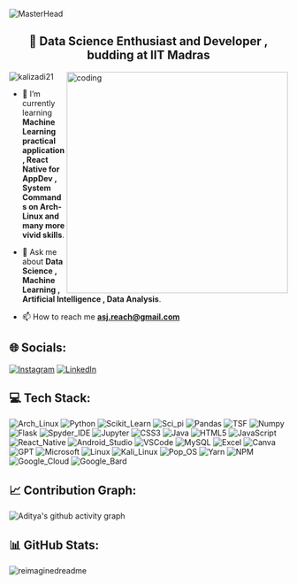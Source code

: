 <!-- <img src="https://readme-typing-svg.demolab.com?font=Fira+Code&size=32&duration=2800&pause=2000&color=A9FEF7&center=true&vCenter=true&width=940&lines=Hey%2C+I'm+Naman+and+Welcome+to+my+Profile" align="middle" alt="animated type out" width="100%"/> -->

![MasterHead](https://aimresearch.co/wp-content/uploads/2023/07/artificial-intelligence-ai-and-machine-learning-ml-.jpg)
<!-- <p>Aspiring Full Stack Web Developer who is analytical and meticulous. able to create full-stack online apps utilizing Java, Spring Boot, MySQL, and Hibernate on the backend and HTML, CSS, and JavaScript on the front end. Individuals who enjoy working in teams and are skilled at executing initiatives with a defined goal. I'm really interested in working as a software developer to enhance the user experience.</p> -->

<h2 align="center">🌱 Data Science Enthusiast and Developer , budding at IIT Madras</h2>

<img align= "right" alt="coding" width= "400" src= "https://cdn.filestackcontent.com/efbSR18hT5uRKuo0zoMA">

<p align="left"> <img src="https://komarev.com/ghpvc/?username=kalixadi21&label=Profile%20views&color=0e75b6&style=flat" alt="kalizadi21" /> </p>

- 🌱 I’m currently learning **Machine Learning practical application , React Native for AppDev , System Commands on Arch-Linux and many more vivid skills**.

<!-- - 📄 Know about my experiences **[Resume](https://drive.google.com/file/d/1IKKp4HKD-KcG-z7p4GWVuy3b_DDGkQjQ/view?usp=sharing)** -->

- 💬 Ask me about **Data Science , Machine Learning , Artificial Intelligence , Data Analysis**.

- 📫 How to reach me **asj.reach@gmail.com**

<!-- - 👨‍💻 All of my projects are available at <a href="https://singhnaman320.github.io/" target="blank">Portfolio</a> -->

## 🌐 Socials:
<!-- [![Facebook](https://img.shields.io/badge/Facebook-%231877F2.svg?logo=Facebook&logoColor=white)](https://www.facebook.com/namankumar.singh.3) -->
[![Instagram](https://img.shields.io/badge/Instagram-%23E4405F.svg?logo=Instagram&logoColor=white)](https://www.instagram.com/ai.adi_kun/)
[![LinkedIn](https://img.shields.io/badge/LinkedIn-%230077B5.svg?logo=linkedin&logoColor=white)](https://www.linkedin.com/in/aditya-siddharth-jyoti-51335324b/) 

## 💻 Tech Stack:
![Arch_Linux](https://img.shields.io/badge/Arch_Linux-1793D1?style=for-the-badge&logo=arch-linux&logoColor=white)
![Python](https://img.shields.io/badge/python-3670A0?style=for-the-badge&logo=python&logoColor=ffdd54)
![Scikit_Learn](https://img.shields.io/badge/scikit_learn-F7931E?style=for-the-badge&logo=scikit-learn&logoColor=white)
![Sci_pi](https://img.shields.io/badge/SciPy-654FF0?style=for-the-badge&logo=SciPy&logoColor=white)
![Pandas](https://img.shields.io/badge/Pandas-2C2D72?style=for-the-badge&logo=pandas&logoColor=white)
![TSF](https://img.shields.io/badge/TensorFlow-FF6F00?style=for-the-badge&logo=TensorFlow&logoColor=white)
![Numpy](https://img.shields.io/badge/Numpy-777BB4?style=for-the-badge&logo=numpy&logoColor=white)
![Flask](https://img.shields.io/badge/Flask-000000?style=for-the-badge&logo=flask&logoColor=white)
![Spyder_IDE](https://img.shields.io/badge/Spyder%20Ide-FF0000?style=for-the-badge&logo=spyder%20ide&logoColor=white)
![Jupyter](https://img.shields.io/badge/Jupyter-F37626.svg?&style=for-the-badge&logo=Jupyter&logoColor=white)
![CSS3](https://img.shields.io/badge/css3-%231572B6.svg?style=for-the-badge&logo=css3&logoColor=white) 
![Java](https://img.shields.io/badge/java-%23ED8B00.svg?style=for-the-badge&logo=java&logoColor=white) 
![HTML5](https://img.shields.io/badge/html5-%23E34F26.svg?style=for-the-badge&logo=html5&logoColor=white) 
![JavaScript](https://img.shields.io/badge/javascript-%23323330.svg?style=for-the-badge&logo=javascript&logoColor=%23F7DF1E)
![React_Native](https://img.shields.io/badge/React_Native-20232A?style=for-the-badge&logo=react&logoColor=61DAFB)
![Android_Studio](https://img.shields.io/badge/Android_Studio-3DDC84?style=for-the-badge&logo=android-studio&logoColor=white)
![VSCode](https://img.shields.io/badge/VSCode-0078D4?style=for-the-badge&logo=visual%20studio%20code&logoColor=white)
![MySQL](https://img.shields.io/badge/mysql-%2300f.svg?style=for-the-badge&logo=mysql&logoColor=white)
![Excel](https://img.shields.io/badge/Microsoft_Excel-217346?style=for-the-badge&logo=microsoft-excel&logoColor=white)
![Canva](https://img.shields.io/badge/Canva-%2300C4CC.svg?style=for-the-badge&logo=Canva&logoColor=white)
![GPT](https://img.shields.io/badge/ChatGPT-74aa9c?style=for-the-badge&logo=openai&logoColor=white)
![Microsoft](https://img.shields.io/badge/Microsoft-666666?style=for-the-badge&logo=microsoft&logoColor=white)
![Linux](https://img.shields.io/badge/Linux-FCC624?style=for-the-badge&logo=linux&logoColor=black)
![Kali_Linux](https://img.shields.io/badge/Kali_Linux-557C94?style=for-the-badge&logo=kali-linux&logoColor=white)
![Pop_OS](https://img.shields.io/badge/Pop!_OS-48B9C7?style=for-the-badge&logo=Pop!_OS&logoColor=white)
![Yarn](https://img.shields.io/badge/Yarn-2C8EBB?style=for-the-badge&logo=yarn&logoColor=white)
![NPM](https://img.shields.io/badge/npm-CB3837?style=for-the-badge&logo=npm&logoColor=white)
![Google_Cloud](https://img.shields.io/badge/Google_Cloud-4285F4?style=for-the-badge&logo=google-cloud&logoColor=white)
![Google_Bard](https://img.shields.io/badge/Google%20Bard-886FBF?style=for-the-badge&logo=googlebard&logoColor=fff)

## 📈 Contribution Graph:
<!-- [![Ashutosh's github activity graph](https://github-readme-activity-graph.vercel.app/graph?username=singhnaman320)](https://github.com/singhnaman320/github-readme-activity-graph) -->
![Aditya's github activity graph](https://github-readme-activity-graph.vercel.app/graph?username=arch-adi21&bg_color=0d1117&color=fb8c00&line=ebbe0b&point=ffffff&area=true&hide_border=true)

<!-- =-=-=-=-=-=-=-=-=-=-=-=-=-=-=-=-=-=-=-=-=-=-=-=-=-=-=-=-=-=-=-=-=-=-=-=-=-=-=-=-=-=-=-=-=-=-=-=-=-=-=-=-=-=-=-=-=-==-=-=-=-=-=-=-=-=-=-=- -->

<!-- (https://github.com/singhnaman320/github-readme-activity-graph) -->
<!--red: #ff004f -->
<!-- default: 7feaf0 -->

<!-- =-=-=-=-=-=-=-=-=-=-=-=-=-=-=-=-=-=-=-=-=-=-=-=-=-=-=-=-=-=-=-=-=-=-=-=-=-=-=-=-=-=-=-=-=-=-=-=-=-=-=-=-=-=-=-=-=-==-=-=-=-=-=-=-=-=-=-=-=-=-=-=-=-=-=-=-=-==  -->

## 📊 GitHub Stats:
<!-- <p align = "center">
  <img width = 47.2% src="https://github-readme-stats.vercel.app/api?username=arch-adi21&theme=dark&hide_border=false&include_all_commits=true&count_private=true" />
<img width = 51.9% src="https://github-readme-streak-stats.herokuapp.com/?user=arch-adi21&theme=dark&hide_border=false"/>
</p>

<p align = "center">
<!-- =-=-=-=-=-=-=-=-=-=-=-=-=-=-=-=-=-=-=-=-=-=-=-=-=-=-=-=-=-=-=-=-=-=-=-=-=-=-=-=-=-=-=-=-=-=-=-=-=-=-=-=-=-=-=-=-=-==-=-=-=-=-=-=-=-=-=-=-=-=-=-=-=-=-=-=-=-==  -->
<!--   <img width = 340 src="https://github-readme-stats.vercel.app/api/top-langs/?username=singhnaman320&theme=default&hide_border=false&include_all_commits=false&count_private=false&layout=compact"/> -->
  
<!-- =-=-=-=-=-=-=-=-=-=-=-=-=-=-=-=-=-=-=-=-=-=-=-=-=-=-=-=-=-=-=-=-=-=-=-=-=-=-=-=-=-=-=-=-=-=-=-=-=-=-=-=-=-=-=-=-=-==-=-=-=-=-=-=-=-=-=-=-=-=-=-=-=-=-=-=-=-==  -->
  
 <!-- <img width = 49.7% src="https://github-profile-summary-cards.vercel.app/api/cards/repos-per-language?username=arch-adi21&theme=github_dark&hide_border=false"/>
  <img width = 49.8% src="https://github-profile-summary-cards.vercel.app/api/cards/most-commit-language?username=arch-adi21&theme=github_dark&hide_border=false"/>
  
</p> -->

<!-- =-=-=-=-=-=-=-=-=-=-=-=-=-=-=-=-=-=-=-=-=-=-=-=-=-=-=-=-=-=-=-=-=-=-=-=-=-=-=-=-=-=-=-=-=-=-=-=-=-=-=-=-=-=-=-=-=-==-=-=-=-=-=-=-=-=-=-=-=-=-=-=-=-=-=-=-=-==  -->
<!-- OR -->
<!--
 ![](https://github-readme-stats.vercel.app/api?username=arch-adi21&theme=dark&hide_border=false&include_all_commits=false&count_private=false)<br/>
![](https://github-readme-streak-stats.herokuapp.com/?user=arch-adi21&theme=dark&hide_border=false)<br/>
![](https://github-readme-stats.vercel.app/api/top-langs/?username=arch-adi21&theme=dark&hide_border=false&include_all_commits=false&count_private=false&layout=compact) 

<!-- =-=-=-=-=-=-=-=-=-=-=-=-=-=-=-=-=-=-=-=-=-=-=-=-=-=-=-=-=-=-=-=-=-=-=-=-=-=-=-=-=-=-=-=-=-=-=-=-=-=-=-=-=-=-=-=-=-==-=-=-=-=-=-=-=-=-=-=-=-=-=-=-=-=-=-=-=-==  -->
<img src="https://myreadme.vercel.app/api/embed/arch-adi21?panels=userstatistics,toprepositories,toplanguages,commitgraph,streaks" alt="reimaginedreadme" />
